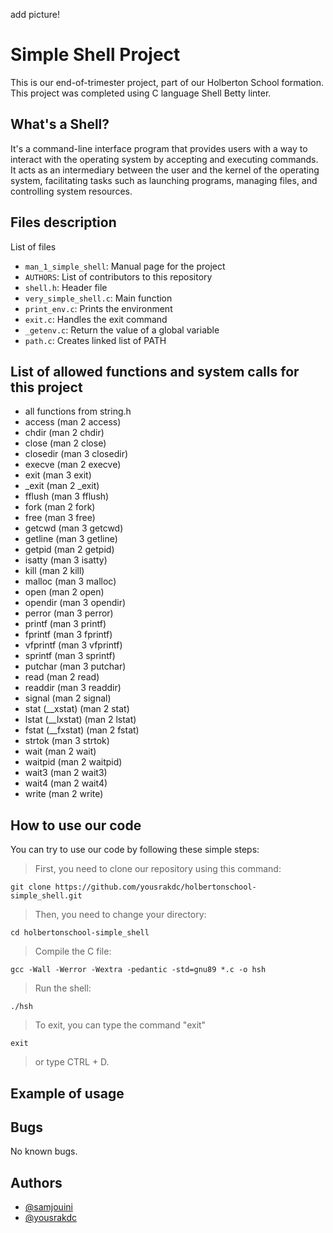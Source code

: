add picture!

# Simple Shell Project

This is our end-of-trimester project, part of our Holberton School formation.
This project was completed using C language Shell Betty linter.

## What's a Shell?

It's a command-line interface program that provides users with a way to interact with the operating system by accepting and executing commands. It acts as an intermediary between the user and the kernel of the operating system, facilitating tasks such as launching programs, managing files, and controlling system resources.

## Files description

List of files 

- `man_1_simple_shell`: Manual page for the project
- `AUTHORS`: List of contributors to this repository
- `shell.h`: Header file
- `very_simple_shell.c`:  Main function
- `print_env.c`: Prints the environment
- `exit.c`: Handles the exit command
- `_getenv.c`: Return the value of a global variable
- `path.c`: Creates linked list of PATH

## List of allowed functions and system calls for this project

- all functions from string.h
- access (man 2 access)
- chdir (man 2 chdir)
- close (man 2 close)
- closedir (man 3 closedir)
- execve (man 2 execve)
- exit (man 3 exit)
- _exit (man 2 _exit)
- fflush (man 3 fflush)
- fork (man 2 fork)
- free (man 3 free)
- getcwd (man 3 getcwd)
- getline (man 3 getline)
- getpid (man 2 getpid)
- isatty (man 3 isatty)
- kill (man 2 kill)
- malloc (man 3 malloc)
- open (man 2 open)
- opendir (man 3 opendir)
- perror (man 3 perror)
- printf (man 3 printf)
- fprintf (man 3 fprintf)
- vfprintf (man 3 vfprintf)
- sprintf (man 3 sprintf)
- putchar (man 3 putchar)
- read (man 2 read)
- readdir (man 3 readdir)
- signal (man 2 signal)
- stat (__xstat) (man 2 stat)
- lstat (__lxstat) (man 2 lstat)
- fstat (__fxstat) (man 2 fstat)
- strtok (man 3 strtok)
- wait (man 2 wait)
- waitpid (man 2 waitpid)
- wait3 (man 2 wait3)
- wait4 (man 2 wait4)
- write (man 2 write)

## How to use our code

You can try to use our code by following these simple steps:

> First, you need to clone our repository using this command:
````
git clone https://github.com/yousrakdc/holbertonschool-simple_shell.git
`````

> Then, you need to change your directory:
`````
cd holbertonschool-simple_shell
`````

> Compile the C file:
`````
gcc -Wall -Werror -Wextra -pedantic -std=gnu89 *.c -o hsh
``````

> Run the shell:
``````
./hsh
``````

> To exit, you can type the command "exit"
`````
exit
``````

> or type CTRL + D.

## Example of usage

## Bugs

No known bugs.

## Authors

- [@samjouini](https://www.github.com/samjouini)
- [@yousrakdc](https://www.github.com/yousrakdc)



